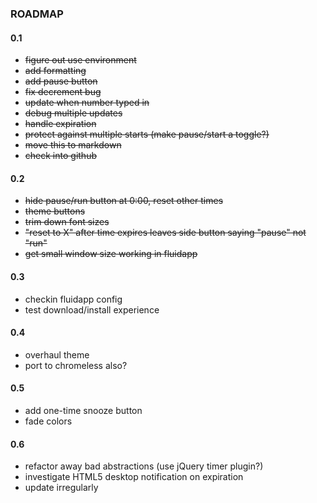 ### ROADMAP

#### 0.1

  * <strike>figure out use environment</strike>
  * <strike>add formatting</strike>
  * <strike>add pause button</strike>
  * <strike>fix decrement bug</strike>
  * <strike>update when number typed in</strike>
  * <strike>debug multiple updates</strike>
  * <strike>handle expiration</strike>
  * <strike>protect against multiple starts (make pause/start a toggle?)</strike>
  * <strike>move this to markdown</strike>
  * <strike>check into github</strike>

#### 0.2

  * <strike>hide pause/run button at 0:00, reset other times</strike>
  * <strike>theme buttons</strike>
  * <strike>trim down font sizes</strike>
  * <strike>"reset to X" after time expires leaves side button saying "pause"
    not "run"</strike>
  * <strike>get small window size working in fluidapp</strike>
    
#### 0.3
  * checkin fluidapp config  
  * test download/install experience 
    
#### 0.4
  * overhaul theme
  * port to chromeless also?

#### 0.5
  * add one-time snooze button
  * fade colors 

#### 0.6
  * refactor away bad abstractions (use jQuery timer plugin?)
  * investigate HTML5 desktop notification on expiration
  * update irregularly
